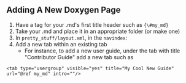 ## Adding A New Doxygen Page

1. Have a tag for your .md's first title header such as `{\#my_md}`
2. Take your .md and place it in an appropriate folder (or make one)
3. In `pretty_stuff/layout.xml`, in the `navindex`:
4. Add a new tab within an existing tab
    - For instance, to add a new user guide, under the tab with title "Contributor Guide"
      add a new tab such as
```
<tab type="usergroup" visible="yes" title="My Cool New Guide" url="@ref my_md" intro=""/>
```

